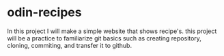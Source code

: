 # odin-recipes
In this project I will make a simple website that shows recipe's. this project will be a practice to familiarize git basics such as creating repository, cloning, commiting, and transfer it to github.